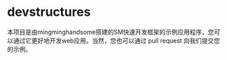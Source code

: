 # devstructures

本项目是由mingminghandsome搭建的SM快速开发框架的示例应用程序，您可以通过它更好地开发web应用。当然，您也可以通过 pull request 向我们提交您的示例。

